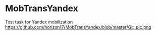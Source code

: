 # MobTransYandex
Test task for Yandex mobilization
https://github.com/horizon17/MobTransYandex/blob/master/Git_pic.png
